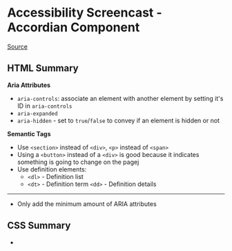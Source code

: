# Accessibility Screencast - Accordian Component

[Source](https://seesparkbox.com/foundry/semantic_tags_aria_attributes_descriptive_links_for_website_accessibility)

## HTML Summary

**Aria Attributes**

 - `aria-controls`: associate an element with another element by setting it's ID in `aria-controls`
 - `aria-expanded` 
 - `aria-hidden` - set to `true`/`false` to convey if an element is hidden or not

**Semantic Tags**

 - Use `<section>` instead of `<div>`, `<p>` instead of `<span>`
 - Using a `<button>` instead of a `<div>` is good because it indicates something is going to change on the pagej
 - Use definition elements:
   - `<dl>` - Definition list
   - `<dt>` - Definition term
   `<dd>` - Definition details
   
----
 
 - Only add the minimum amount of ARIA attributes
 
## CSS Summary

 - 

